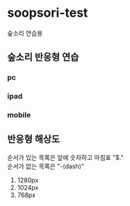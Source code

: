 # soopsori-test
숲소리 연습용

## 숲소리 반응형 연습
### pc
### ipad
### mobile

## 반응형 해상도
순서가 있는 목록은 앞에 숫자하고 마침표 "$." <br/> 순서가 없는 목록은 "-(dash)"
1. 1280px
1. 1024px
1. 768px
